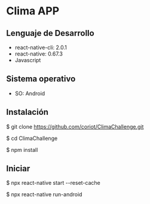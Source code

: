 # Clima APP

## Lenguaje de Desarrollo

- react-native-cli: 2.0.1
- react-native: 0.67.3
- Javascript

## Sistema operativo
- SO: Android

## Instalación
 
 $ git clone https://github.com/coriot/ClimaChallenge.git
 
 $ cd ClimaChallenge

 $ npm install

## Iniciar

 $ npx react-native start --reset-cache

 $ npx react-native run-android
